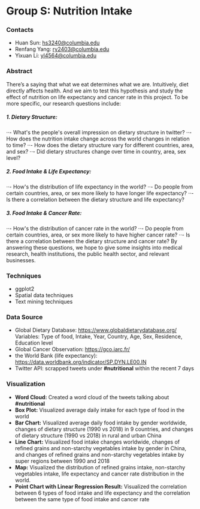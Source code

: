 # Group S: Nutrition Intake 

### Contacts
- Huan Sun: hs3240@columbia.edu
- Renfang Yang: ry2403@columbia.edu
- Yixuan Li: yl4564@columbia.edu

### Abstract
There’s a saying that what we eat determines what we are. Intuitively, diet directly affects health. And we aim to test this hypothesis and study the effect of nutrition on life expectancy and cancer rate in this project. To be more specific, our research questions include:
##### 1. Dietary Structure:
··- What's the people's overall impression on dietary structure in twitter? 
··- How does the nutrition intake change across the world changes in relation to time?
··- How does the dietary structure vary for different countries, area, and sex?
··- Did dietary structures change over time in country, area, sex level?
##### 2. Food Intake & Life Expectancy:
··- How's the distribution of life expectancy in the world?
··- Do people from certain countries, area, or sex more likely to have longer life expectancy?
··- Is there a correlation between the dietary structure and life expectancy?
##### 3. Food Intake & Cancer Rate:
··- How's the distribution of cancer rate in the world?
··- Do people from certain countries, area, or sex more likely to have higher cancer rate?
··- Is there a correlation between the dietary structure and cancer rate?
By answering these questions, we hope to give some insights into medical research, health institutions, the public health sector, and relevant businesses.

### Techniques
- ggplot2
- Spatial data techniques
- Text mining techniques

### Data Source
- Global Dietary Database: https://www.globaldietarydatabase.org/
Variables: Type of food, Intake, Year, Country, Age, Sex, Residence, Education level
- Global Cancer Observation: https://gco.iarc.fr/
- the World Bank (life expectancy): https://data.worldbank.org/indicator/SP.DYN.LE00.IN
- Twitter API: scrapped tweets under **#nutritional** within the recent 7 days

### Visualization
- **Word Cloud:** Created a word cloud of the tweets talking about **#nutritional**
- **Box Plot:** Visualized average daily intake for each type of food in the world
- **Bar Chart:** Visualized average daily food intake by gender worldwide, changes of dietary structure (1990 vs 2018) in 9 countries, and changes of dietary structure (1990 vs 2018) in rural and urban China
- **Line Chart:** Visualized food intake changes worldwide, changes of refined grains and non-starchy vegetables intake by gender in China, and changes of refined grains and non-starchy vegetables intake by super regions between 1990 and 2018
- **Map:** Visualized the distribution of refined grains intake, non-starchy vegetables intake, life expectancy and cancer rate distribution in the world.
- **Point Chart with Linear Regression Result:** Visualized the correlation between 6 types of food intake and life expectancy and the correlation between the same type of food intake and cancer rate








